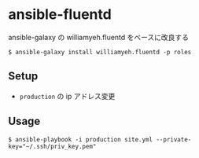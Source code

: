 # ansible-fluentd

ansible-galaxy の williamyeh.fluentd をベースに改良する

```
$ ansible-galaxy install williamyeh.fluentd -p roles
```

## Setup

- `production` の ip アドレス変更

## Usage

```
$ ansible-playbook -i production site.yml --private-key="~/.ssh/priv_key.pem"
```
